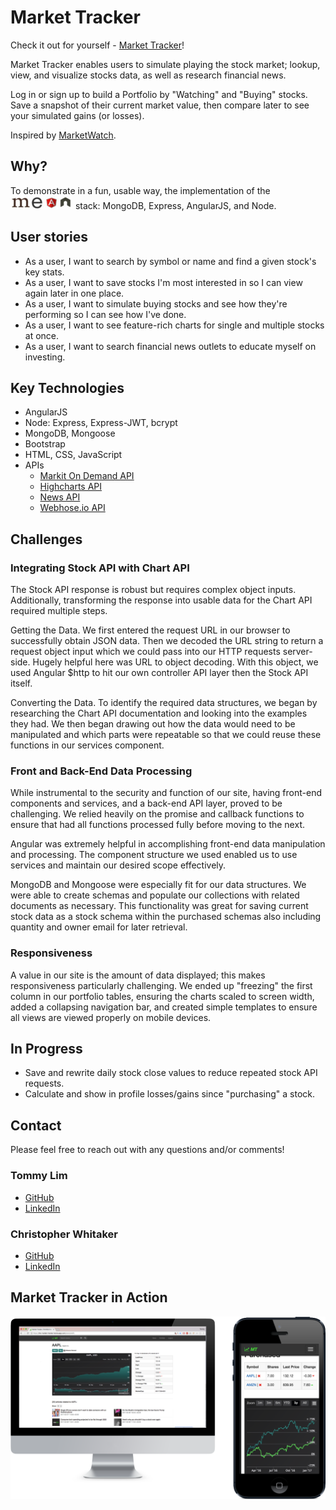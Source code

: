 # Market Tracker

Check it out for yourself - [Market Tracker](https://the-market-tracker.herokuapp.com/)!

Market Tracker enables users to simulate playing the stock market; lookup, view, and visualize stocks data, as well as research financial news.  

Log in or sign up to build a Portfolio by "Watching" and "Buying" stocks. Save a snapshot of their current market value, then compare later to see your simulated gains (or losses).

Inspired by [MarketWatch](http://www.marketwatch.com/).

## Why?

To demonstrate in a fun, usable way, the implementation of the ![MEAN](./public/img/logos/mean-logo.jpg) stack: MongoDB, Express, AngularJS, and Node.

## User stories

* As a user, I want to search by symbol or name and find a given stock's key stats.
* As a user, I want to save stocks I'm most interested in so I can view again later in one place.
* As a user, I want to simulate buying stocks and see how they're performing so I can see how I've done.
* As a user, I want to see feature-rich charts for single and multiple stocks at once.
* As a user, I want to search financial news outlets to educate myself on investing.

## Key Technologies

* AngularJS
* Node: Express, Express-JWT, bcrypt
* MongoDB, Mongoose
* Bootstrap
* HTML, CSS, JavaScript
* APIs
  * [Markit On Demand API](http://dev.markitondemand.com/MODApis/)
  * [Highcharts API](http://www.highcharts.com/)
  * [News API](https://newsapi.org/)
  * [Webhose.io API](https://webhose.io/)

## Challenges

### Integrating Stock API with Chart API
The Stock API response is robust but requires complex object inputs.  Additionally, transforming the response into usable data for the Chart API required multiple steps.  

Getting the Data.  We first entered the request URL in our browser to successfully obtain JSON data. Then we decoded the URL string to return a request object input which we could pass into our HTTP requests server-side. Hugely helpful here was URL to object decoding. With this object, we used Angular $http to hit our own controller API layer then the Stock API itself.

Converting the Data.  To identify the required data structures, we began by researching the Chart API documentation and looking into the examples they had.  We then began drawing out how the data would need to be manipulated and which parts were repeatable so that we could reuse these functions in our services component.

### Front and Back-End Data Processing
While instrumental to the security and function of our site, having front-end components and services, and a back-end API layer, proved to be challenging. We relied heavily on the promise and callback functions to ensure that had all functions processed fully before moving to the next.

Angular was extremely helpful in accomplishing front-end data manipulation and processing.  The component structure we used enabled us to use services and maintain our desired scope effectively.

MongoDB and Mongoose were especially fit for our data structures.  We were able to create schemas and populate our collections with related documents as necessary. This functionality was great for saving current stock data as a stock schema within the purchased schemas also including quantity and owner email for later retrieval.

### Responsiveness
A value in our site is the amount of data displayed; this makes responsiveness particularly challenging.  We ended up "freezing" the first column in our portfolio tables, ensuring the charts scaled to screen width, added a collapsing navigation bar, and created simple templates to ensure all views are viewed properly on mobile devices.

## In Progress

* Save and rewrite daily stock close values to reduce repeated stock API requests.
* Calculate and show in profile losses/gains since "purchasing" a stock.

## Contact  

Please feel free to reach out with any questions and/or comments!

### Tommy Lim
* [GitHub](https://github.com/Tommy-Lim)
* [LinkedIn](https://www.linkedin.com/in/tommy-lim)

### Christopher Whitaker
* [GitHub](https://github.com/1CTWgha)
* [LinkedIn](https://www.linkedin.com/in/christopher-whitaker-37528397)

## Market Tracker in Action

![Demo](./public/img/screenshots/mobile-and-desktop-demo.png)
